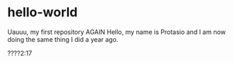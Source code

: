 # hello-world
Uauuu, my first repository AGAIN
Hello, my name is Protasio and I am now doing the same thing I did a year ago.

????2:17
